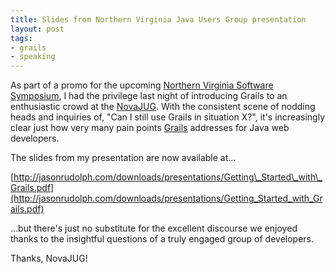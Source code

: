 ```yaml
---
title: Slides from Northern Virginia Java Users Group presentation
layout: post
tags:
- grails
- speaking
---
```

As part of a promo for the upcoming [Northern Virginia Software Symposium](http://www.nofluffjuststuff.com/conference/reston/2007/11/index.html "Northern Virginia Software Symposium - November 02 - 04, 2007"), I had the privilege last night of introducing Grails to an enthusiastic crowd at the [NovaJUG](http://www.jroller.com/novajugblog/entry/oct_10th_getting_started_with).  With the consistent scene of nodding heads and inquiries of, "Can I still use Grails in situation X?", it's increasingly clear just how very many pain points [Grails](http://grails.org) addresses for Java web developers.  

The slides from my presentation are now available at...

[http://jasonrudolph.com/downloads/presentations/Getting\_Started\_with\_Grails.pdf](http://jasonrudolph.com/downloads/presentations/Getting_Started_with_Grails.pdf)

...but there's just no substitute for the excellent discourse we enjoyed thanks to the insightful questions of a truly engaged group of developers.  

Thanks, NovaJUG!

